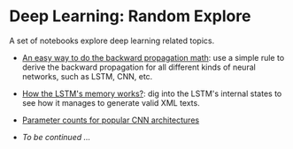 # Deep Learning: Random Explore

A set of notebooks explore deep learning related topics. 

* [An easy way to do the backward propagation math](backward_propagation_for_all/README.md): use a simple rule to derive the backward propagation for all different kinds of neural networks, such as LSTM, CNN, etc. 

* [How the LSTM's memory works?](LSTM_memory_cells/README.md): dig into the LSTM's internal states to see how it manages to generate valid XML texts. 

* [Parameter counts for popular CNN architectures](CNN_archs_param_counts/README.md)

* _To be continued ..._
